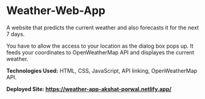# Weather-Web-App
A website that predicts the current weather and also forecasts it for the next 7 days.

You have to allow the access to your location as the dialog box pops up. It feeds your coordinates to OpenWeatherMap API and displayes the current weather.

<b>Technologies Used:</b> HTML, CSS, JavaScript, API linking, OpenWeatherMap API.

<b>Deployed Site: https://weather-app-akshat-porwal.netlify.app/</b>
